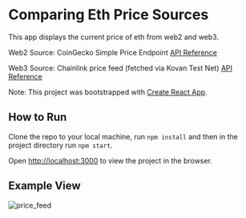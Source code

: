 # Comparing Eth Price Sources

This app displays the current price of eth from web2 and web3.

Web2 Source: CoinGecko Simple Price Endpoint [API Reference](https://www.coingecko.com/en/api/documentation)

Web3 Source: Chainlink price feed (fetched via Kovan Test Net) [API Reference](https://docs.chain.link/docs/get-the-latest-price/)

Note: This project was bootstrapped with [Create React App](https://github.com/facebook/create-react-app).

## How to Run

Clone the repo to your local machine, run `npm install` and then in the project directory run `npm start`.

Open [http://localhost:3000](http://localhost:3000) to view the project in the browser.

## Example View
![price_feed](https://user-images.githubusercontent.com/33206106/132235227-525fc883-1bd5-49cc-8e37-851d54426b7e.jpg)
